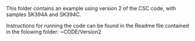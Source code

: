 
This folder contains an example using version 2 of the CSC code, with samples SK394A and SK394C.

Instructions for running the code can be found in the Readme file contained in the folowing folder: ~CODE/Version2
